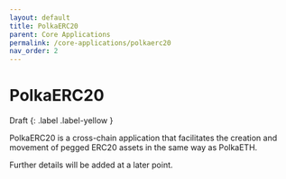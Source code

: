 ```yaml
---
layout: default
title: PolkaERC20
parent: Core Applications
permalink: /core-applications/polkaerc20
nav_order: 2
---
```

# PolkaERC20

Draft
{: .label .label-yellow }

PolkaERC20 is a cross-chain application that facilitates the creation and movement of pegged ERC20 assets in the same way as PolkaETH.

Further details will be added at a later point.
